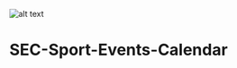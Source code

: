 ![alt text](https://app.bitrise.io/app/9876fbd28a173aed/status.svg?token=sLx-2bfSfPbGvpQIwTatVQ "Bitrise status")
# SEC-Sport-Events-Calendar
